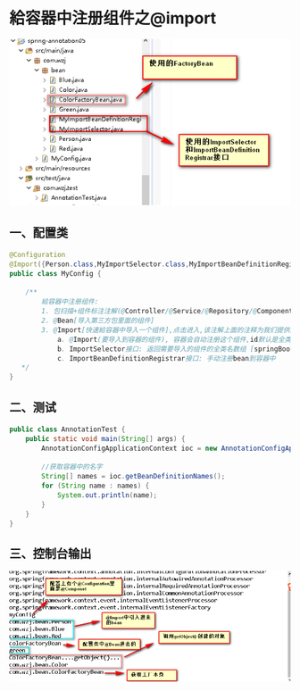 # 給容器中注册组件之@import

![](./images/2019-06-12_142949.png)

##  一、配置类

```java
@Configuration
@Import({Person.class,MyImportSelector.class,MyImportBeanDefinitionRegistrar.class})
public class MyConfig {
	
	/**
 		給容器中注册组件:
	 	1. 包扫描+组件标注注解(@Controller/@Service/@Repository/@Component)
	 	2. @Bean[导入第三方包里面的组件]
	 	3. @Import[快速給容器中导入一个组件],点击进入,该注解上面的注释为我们提供的方式!!!
	 		a. @Import(要导入到容器的组件), 容器会自动注册这个组件,id默认是全类名 
	 		b. ImportSelector接口: 返回需要导入的组件的全类名数组 [springBoot源码分析的时候,采用这种比较多]
	 		c. ImportBeanDefinitionRegistrar接口: 手动注册bean到容器中
   */
}
```
##  二、测试

```java
public class AnnotationTest {
	public static void main(String[] args) {
		AnnotationConfigApplicationContext ioc = new AnnotationConfigApplicationContext(MyConfig.class);
		
		//获取容器中的名字
		String[] names = ioc.getBeanDefinitionNames();
		for (String name : names) {
			System.out.println(name);
		}
	}
}
```

## 三、控制台输出

![](./images/2019-06-12_142658.png)